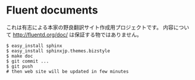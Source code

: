 Fluent documents
================

これは有志による本家の野良翻訳サイト作成用プロジェクトです。
内容について http://fluentd.org/doc/ は保証する物ではありません。

    $ easy_install sphinx
    $ easy_install sphinxjp.themes.bizstyle
    $ make doc
    $ git commit ...
    $ git push
    # then web site will be updated in few minutes

